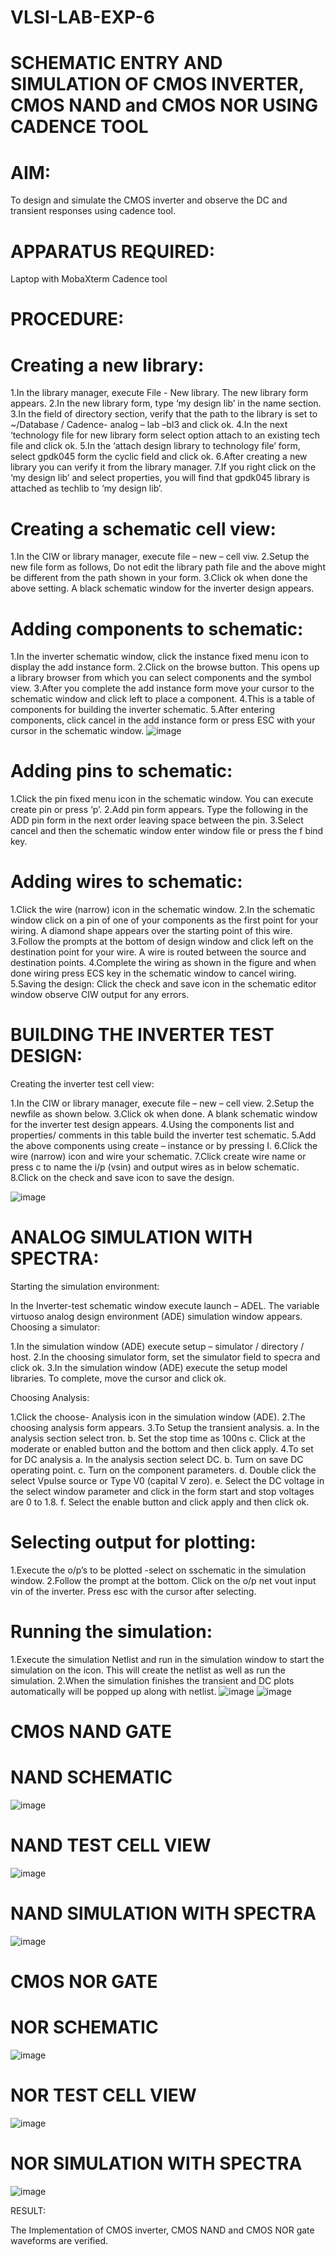 # VLSI-LAB-EXP-6
# SCHEMATIC ENTRY AND SIMULATION OF CMOS INVERTER, CMOS NAND and CMOS NOR USING CADENCE TOOL
# AIM:
To design and simulate the CMOS inverter and observe the DC and transient responses using cadence tool.

# APPARATUS REQUIRED:
Laptop with MobaXterm
Cadence tool

# PROCEDURE:

# Creating a new library:

1.In the library manager, execute File - New library. The new library form appears.
2.In the new library form, type ‘my design lib’ in the name section.
3.In the field of directory section, verify that the path to the library is set to ~/Database / Cadence- analog – lab –bl3 and click ok.
4.In the next ‘technology file for new library form select option attach to an existing tech file and click ok.
5.In the ‘attach design library to technology file’ form, select gpdk045 form the cyclic field and click ok.
6.After creating a new library you can verify it from the library manager.
7.If you right click on the ‘my design lib’ and select properties, you will find that gpdk045 library is attached as techlib to ‘my design lib’.

# Creating a schematic cell view:

1.In the CIW or library manager, execute file – new – cell viw.
2.Setup the new file form as follows, Do not edit the library path file and the above might be different from the path shown in your form.
3.Click ok when done the above setting. A black schematic window for the inverter design appears.

# Adding components to schematic:

1.In the inverter schematic window, click the instance fixed menu icon to display the add instance form.
2.Click on the browse button. This opens up a library browser from which you can select components and the symbol view.
3.After you complete the add instance form move your cursor to the schematic window and click left to place a component.
4.This is a table of components for building the inverter schematic.
5.After entering components, click cancel in the add instance form or press ESC with your cursor in the schematic window.
![image](https://github.com/yuva187/VLSI-LAB-EXP-6/assets/161815961/3a3c674b-336d-4faa-a941-0c4b2f1def17)


# Adding pins to schematic:

1.Click the pin fixed menu icon in the schematic window. You can execute create pin or press ‘p’.
2.Add pin form appears. Type the following in the ADD pin form in the next order leaving space between the pin.
3.Select cancel and then the schematic window enter window file or press the f bind key.

# Adding wires to schematic:

1.Click the wire (narrow) icon in the schematic window.
2.In the schematic window click on a pin of one of your components as the first point for your wiring. A diamond shape appears over the starting point of this wire.
3.Follow the prompts at the bottom of design window and click left on the destination point for your wire. A wire is routed between the source and destination points.
4.Complete the wiring as shown in the figure and when done wiring press ECS key in the schematic window to cancel wiring.
5.Saving the design: Click the check and save icon in the schematic editor window observe CIW output for any errors.

# BUILDING THE INVERTER TEST DESIGN:

Creating the inverter test cell view:

1.In the CIW or library manager, execute file – new – cell view.
2.Setup the newfile as shown below.
3.Click ok when done. A blank schematic window for the inverter test design appears.
4.Using the components list and properties/ comments in this table build the inverter test schematic.
5.Add the above components using create – instance or by pressing I.
6.Click the wire (narrow) icon and wire your schematic.
7.Click create wire name or press c to name the i/p (vsin) and output wires as in below schematic.
8.Click on the check and save icon to save the design.

![image](https://github.com/yuva187/VLSI-LAB-EXP-6/assets/161815961/c48ecd6b-6bbf-43f4-a8ec-8835fc2345f8)

# ANALOG SIMULATION WITH SPECTRA:

Starting the simulation environment:

In the Inverter-test schematic window execute launch – ADEL. The variable virtuoso analog design environment (ADE) simulation window appears.
Choosing a simulator:

1.In the simulation window (ADE) execute setup – simulator / directory / host.
2.In the choosing simulator form, set the simulator field to specra and click ok.
3.In the simulation window (ADE) execute the setup model libraries. To complete, move the cursor and click ok.

Choosing Analysis:

1.Click the choose- Analysis icon in the simulation window (ADE).
2.The choosing analysis form appears.
3.To Setup the transient analysis.
a. In the analysis section select tron.
b. Set the stop time as 100ns 
c. Click at the moderate or enabled button and the bottom and then click apply.
4.To set for DC analysis
a. In the analysis section select DC.
b. Turn on save DC operating point.
c. Turn on the component parameters.
d. Double click the select Vpulse source or Type V0 (capital V zero). 
e. Select the DC voltage in the select window parameter and click in the form start and stop voltages are 0 to 1.8.
f. Select the enable button and click apply and then click ok.

# Selecting output for plotting:

1.Execute the o/p’s to be plotted -select on sschematic in the simulation window.
2.Follow the prompt at the bottom. Click on the o/p net vout input vin of the inverter. Press esc with the cursor after selecting.

# Running the simulation:

1.Execute the simulation Netlist and run in the simulation window to start the simulation on the icon. This will create the netlist as well as run the simulation.
2.When the simulation finishes the transient and DC plots automatically will be popped up along with netlist.
![image](https://github.com/yuva187/VLSI-LAB-EXP-6/assets/161815961/4f0e85fd-5ec4-4481-b2eb-ce557965cc5c)
![image](https://github.com/yuva187/VLSI-LAB-EXP-6/assets/161815961/3adc8d7e-3e40-49c6-80d7-d3acc615fa81)



# CMOS NAND GATE

# NAND SCHEMATIC
![image](https://github.com/yuva187/VLSI-LAB-EXP-6/assets/161815961/766cb7d2-9781-442f-bf61-a869a68ce1e9)



# NAND TEST CELL VIEW

![image](https://github.com/yuva187/VLSI-LAB-EXP-6/assets/161815961/595f6435-6a2e-4fcc-b05a-13e024eadf5e)


# NAND SIMULATION WITH SPECTRA
![image](https://github.com/yuva187/VLSI-LAB-EXP-6/assets/161815961/2e8a1d64-ca39-4ad2-b734-3834c8647fbb)


# CMOS NOR GATE

# NOR SCHEMATIC

![image](https://github.com/yuva187/VLSI-LAB-EXP-6/assets/161815961/368e303f-66c4-4a34-b76d-5ad96e5105a9)


# NOR TEST CELL VIEW

![image](https://github.com/yuva187/VLSI-LAB-EXP-6/assets/161815961/7231aeff-15a1-4749-980b-6dfa10a0380b)


# NOR SIMULATION WITH SPECTRA
![image](https://github.com/yuva187/VLSI-LAB-EXP-6/assets/161815961/7bde6db1-437a-4be2-b52c-460ea4387ea0)


RESULT:

The Implementation of CMOS inverter, CMOS NAND and CMOS NOR gate waveforms are verified.
